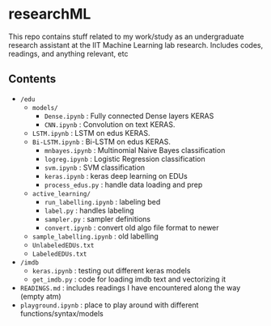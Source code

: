 # researchML

This repo contains stuff related to my work/study as an undergraduate research assistant at the IIT Machine Learning lab research. Includes codes, readings, and anything relevant, etc


## Contents

+ `/edu`
    - `models/`
        * `Dense.ipynb` : Fully connected Dense layers KERAS
        * `CNN.ipynb` : Convolution on text KERAS.
	* `LSTM.ipynb` : LSTM on edus KERAS.
	* `Bi-LSTM.ipynb` : Bi-LSTM on edus KERAS.
        * `mnbayes.ipynb` : Multinomial Naive Bayes classification
        * `logreg.ipynb` : Logistic Regression classification
        * `svm.ipynb` : SVM classification
        * `keras.ipynb` : keras deep learning on EDUs
        * `process_edus.py` : handle data loading and prep
    - `active_learning/` 
        * `run_labelling.ipynb` : labeling bed
        * `label.py` : handles labeling
        * `sampler.py` : sampler definitions
        * `convert.ipynb` : convert old algo file format to newer
    - `sample_labelling.ipynb` : old labelling 
    - `UnlabeledEDUs.txt`
    - `LabeledEDUs.txt`
+ `/imdb`
    - `keras.ipynb` :          testing out different keras models
    - `get_imdb.py` :          code for loading imdb text and vectorizing it
+ `READINGS.md` :              includes readings I have encountered along the way (empty atm)
+ `playground.ipynb` :         place to play around with different functions/syntax/models  
